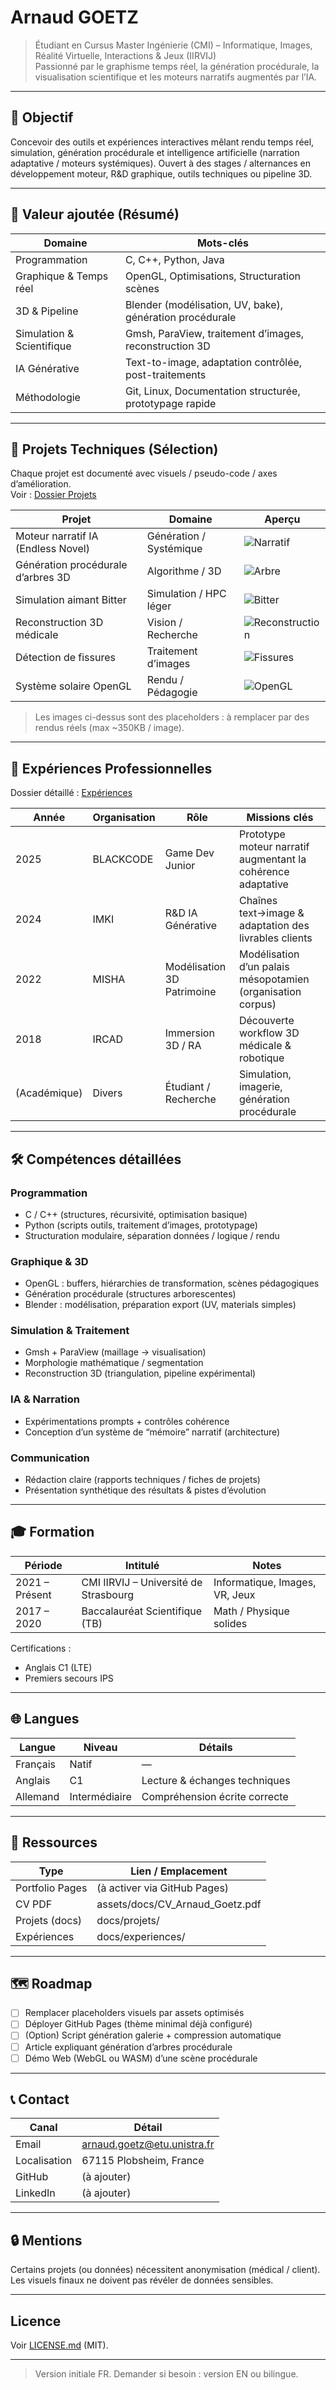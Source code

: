 # Arnaud GOETZ

> Étudiant en Cursus Master Ingénierie (CMI) – Informatique, Images, Réalité Virtuelle, Interactions & Jeux (IIRVIJ)  
> Passionné par le graphisme temps réel, la génération procédurale, la visualisation scientifique et les moteurs narratifs augmentés par l’IA.

---

## 🎯 Objectif
Concevoir des outils et expériences interactives mêlant rendu temps réel, simulation, génération procédurale et intelligence artificielle (narration adaptative / moteurs systémiques). Ouvert à des stages / alternances en développement moteur, R&D graphique, outils techniques ou pipeline 3D.

---

## 🧬 Valeur ajoutée (Résumé)

| Domaine | Mots-clés |
|---------|-----------|
| Programmation | C, C++, Python, Java |
| Graphique & Temps réel | OpenGL, Optimisations, Structuration scènes |
| 3D & Pipeline | Blender (modélisation, UV, bake), génération procédurale |
| Simulation & Scientifique | Gmsh, ParaView, traitement d’images, reconstruction 3D |
| IA Générative | Text-to-image, adaptation contrôlée, post-traitements |
| Méthodologie | Git, Linux, Documentation structurée, prototypage rapide |

---

## 🧪 Projets Techniques (Sélection)

Chaque projet est documenté avec visuels / pseudo-code / axes d’amélioration.  
Voir : [Dossier Projets](docs/projets/)

| Projet | Domaine | Aperçu |
|--------|---------|--------|
| Moteur narratif IA (Endless Novel) | Génération / Systémique | ![Narratif](assets/img/projets/narratif/hero_narratif.png) |
| Génération procédurale d’arbres 3D | Algorithme / 3D | ![Arbre](assets/img/projets/procedural/hero_tree.png) |
| Simulation aimant Bitter | Simulation / HPC léger | ![Bitter](assets/img/projets/simulation/hero_bitter.png) |
| Reconstruction 3D médicale | Vision / Recherche | ![Reconstruction](assets/img/projets/medical/hero_reconstruction.png) |
| Détection de fissures | Traitement d’images | ![Fissures](assets/img/projets/fissures/hero_fissures.png) |
| Système solaire OpenGL | Rendu / Pédagogie | ![OpenGL](assets/img/projets/opengl/hero_solar.png) |

> Les images ci-dessus sont des placeholders : à remplacer par des rendus réels (max ~350KB / image).

---

## 💼 Expériences Professionnelles

Dossier détaillé : [Expériences](docs/experiences/)

| Année | Organisation | Rôle | Missions clés |
|-------|--------------|------|---------------|
| 2025 | BLACKCODE | Game Dev Junior | Prototype moteur narratif augmentant la cohérence adaptative |
| 2024 | IMKI | R&D IA Générative | Chaînes text→image & adaptation des livrables clients |
| 2022 | MISHA | Modélisation 3D Patrimoine | Modélisation d’un palais mésopotamien (organisation corpus) |
| 2018 | IRCAD | Immersion 3D / RA | Découverte workflow 3D médicale & robotique |
| (Académique) | Divers | Étudiant / Recherche | Simulation, imagerie, génération procédurale |

---

## 🛠️ Compétences détaillées

### Programmation
- C / C++ (structures, récursivité, optimisation basique)
- Python (scripts outils, traitement d’images, prototypage)
- Structuration modulaire, séparation données / logique / rendu

### Graphique & 3D
- OpenGL : buffers, hiérarchies de transformation, scènes pédagogiques
- Génération procédurale (structures arborescentes)
- Blender : modélisation, préparation export (UV, materials simples)

### Simulation & Traitement
- Gmsh + ParaView (maillage → visualisation)
- Morphologie mathématique / segmentation
- Reconstruction 3D (triangulation, pipeline expérimental)

### IA & Narration
- Expérimentations prompts + contrôles cohérence
- Conception d’un système de “mémoire” narratif (architecture)

### Communication
- Rédaction claire (rapports techniques / fiches de projets)
- Présentation synthétique des résultats & pistes d’évolution

---

## 🎓 Formation

| Période | Intitulé | Notes |
|---------|----------|-------|
| 2021 – Présent | CMI IIRVIJ – Université de Strasbourg | Informatique, Images, VR, Jeux |
| 2017 – 2020 | Baccalauréat Scientifique (TB) | Math / Physique solides |

Certifications :
- Anglais C1 (LTE)
- Premiers secours IPS

---

## 🌐 Langues

| Langue | Niveau | Détails |
|--------|-------|---------|
| Français | Natif | — |
| Anglais | C1 | Lecture & échanges techniques |
| Allemand | Intermédiaire | Compréhension écrite correcte |

---

## 📁 Ressources

| Type | Lien / Emplacement |
|------|--------------------|
| Portfolio Pages | (à activer via GitHub Pages) |
| CV PDF | assets/docs/CV_Arnaud_Goetz.pdf |
| Projets (docs) | docs/projets/ |
| Expériences | docs/experiences/ |

---

## 🗺️ Roadmap
- [ ] Remplacer placeholders visuels par assets optimisés
- [ ] Déployer GitHub Pages (thème minimal déjà configuré)
- [ ] (Option) Script génération galerie + compression automatique
- [ ] Article expliquant génération d’arbres procédurale
- [ ] Démo Web (WebGL ou WASM) d’une scène procédurale

---

## 📞 Contact

| Canal | Détail |
|-------|--------|
| Email | arnaud.goetz@etu.unistra.fr |
| Localisation | 67115 Plobsheim, France |
| GitHub | (à ajouter) |
| LinkedIn | (à ajouter) |

---

## 🔒 Mentions
Certains projets (ou données) nécessitent anonymisation (médical / client). Les visuels finaux ne doivent pas révéler de données sensibles.

---

## Licence
Voir [LICENSE.md](LICENSE.md) (MIT).

---

> Version initiale FR. Demander si besoin : version EN ou bilingue.